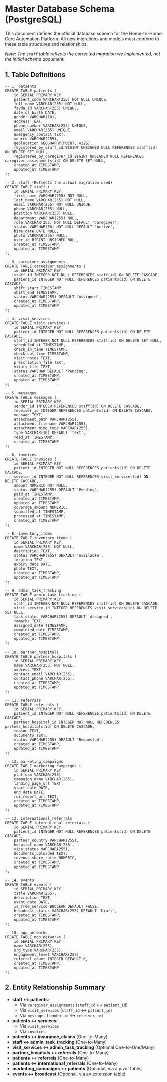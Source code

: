 # Master Database Schema (PostgreSQL)

This document defines the official database schema for the Home-to-Home Care Automation Platform. All new migrations and models must conform to these table structures and relationships.

*Note: The `staff` table reflects the corrected migration we implemented, not the initial schema document.*

## 1. Table Definitions

```
-- 1. patients
CREATE TABLE patients (
    id SERIAL PRIMARY KEY,
    patient_code VARCHAR(255) NOT NULL UNIQUE,
    full_name VARCHAR(255) NOT NULL,
    fayda_id VARCHAR(255) UNIQUE,
    date_of_birth DATE,
    gender VARCHAR(10),
    address TEXT,
    phone_number VARCHAR(255) UNIQUE,
    email VARCHAR(255) UNIQUE,
    emergency_contact TEXT,
    source VARCHAR(255),
    geolocation GEOGRAPHY(POINT, 4326),
    registered_by_staff_id BIGINT UNSIGNED NULL REFERENCES staff(id) ON DELETE SET NULL,
    registered_by_caregiver_id BIGINT UNSIGNED NULL REFERENCES caregiver_assignments(id) ON DELETE SET NULL,
    created_at TIMESTAMP,
    updated_at TIMESTAMP
);

-- 2. staff (Reflects the actual migration used)
CREATE TABLE staff (
    id SERIAL PRIMARY KEY,
    first_name VARCHAR(255) NOT NULL,
    last_name VARCHAR(255) NOT NULL,
    email VARCHAR(255) NOT NULL UNIQUE,
    phone VARCHAR(255) NULL,
    position VARCHAR(255) NULL,
    department VARCHAR(255) NULL,
    role VARCHAR(255) NOT NULL DEFAULT 'Caregiver',
    status VARCHAR(50) NOT NULL DEFAULT 'Active',
    hire_date DATE NULL,
    photo VARCHAR(255) NULL,
    user_id BIGINT UNSIGNED NULL,
    created_at TIMESTAMP,
    updated_at TIMESTAMP
);

-- 3. caregiver_assignments
CREATE TABLE caregiver_assignments (
    id SERIAL PRIMARY KEY,
    staff_id INTEGER NOT NULL REFERENCES staff(id) ON DELETE CASCADE,
    patient_id INTEGER NOT NULL REFERENCES patients(id) ON DELETE CASCADE,
    shift_start TIMESTAMP,
    shift_end TIMESTAMP,
    status VARCHAR(255) DEFAULT 'Assigned',
    created_at TIMESTAMP,
    updated_at TIMESTAMP
);

-- 4. visit_services
CREATE TABLE visit_services (
    id SERIAL PRIMARY KEY,
    patient_id INTEGER NOT NULL REFERENCES patients(id) ON DELETE CASCADE,
    staff_id INTEGER NOT NULL REFERENCES staff(id) ON DELETE SET NULL,
    scheduled_at TIMESTAMP,
    check_in_time TIMESTAMP,
    check_out_time TIMESTAMP,
    visit_notes TEXT,
    prescription_file TEXT,
    vitals_file TEXT,
    status VARCHAR DEFAULT 'Pending',
    created_at TIMESTAMP,
    updated_at TIMESTAMP
);

-- 5. messages
CREATE TABLE messages (
    id SERIAL PRIMARY KEY,
    sender_id INTEGER REFERENCES staff(id) ON DELETE CASCADE,
    receiver_id INTEGER REFERENCES patients(id) ON DELETE CASCADE,
    message TEXT,
    attachment_path VARCHAR(255),
    attachment_filename VARCHAR(255),
    attachment_mime_type VARCHAR(255),
    type VARCHAR(10) DEFAULT 'text',
    read_at TIMESTAMP,
    created_at TIMESTAMP
);

-- 6. invoices
CREATE TABLE invoices (
    id SERIAL PRIMARY KEY,
    patient_id INTEGER NOT NULL REFERENCES patients(id) ON DELETE CASCADE,
    service_id INTEGER NOT NULL REFERENCES visit_services(id) ON DELETE CASCADE,
    amount NUMERIC NOT NULL,
    status VARCHAR(255) DEFAULT 'Pending',
    paid_at TIMESTAMP,
    created_at TIMESTAMP,
    updated_at TIMESTAMP
    coverage_amount NUMERIC,
    submitted_at TIMESTAMP,
    processed_at TIMESTAMP,
    created_at TIMESTAMP
);

-- 8. inventory_items
CREATE TABLE inventory_items (
    id SERIAL PRIMARY KEY,
    name VARCHAR(255) NOT NULL,
    description TEXT,
    status VARCHAR(255) DEFAULT 'Available',
    location TEXT,
    expiry_date DATE,
    photo TEXT,
    created_at TIMESTAMP,
    updated_at TIMESTAMP
);

-- 9. admin_task_tracking
CREATE TABLE admin_task_tracking (
    id SERIAL PRIMARY KEY,
    staff_id INTEGER NOT NULL REFERENCES staff(id) ON DELETE CASCADE,
    visit_service_id INTEGER REFERENCES visit_services(id) ON DELETE SET NULL,
    task_status VARCHAR(255) DEFAULT 'Assigned',
    remarks TEXT,
    assigned_date TIMESTAMP,
    completed_date TIMESTAMP,
    created_at TIMESTAMP,
    updated_at TIMESTAMP
);

-- 10. partner_hospitals
CREATE TABLE partner_hospitals (
    id SERIAL PRIMARY KEY,
    name VARCHAR(255) NOT NULL,
    address TEXT,
    contact_email VARCHAR(255),
    contact_phone VARCHAR(255),
    created_at TIMESTAMP,
    updated_at TIMESTAMP
);

-- 11. referrals
CREATE TABLE referrals (
    id SERIAL PRIMARY KEY,
    patient_id INTEGER NOT NULL REFERENCES patients(id) ON DELETE CASCADE,
    partner_hospital_id INTEGER NOT NULL REFERENCES partner_hospitals(id) ON DELETE CASCADE,
    reason TEXT,
    documents TEXT,
    status VARCHAR(255) DEFAULT 'Requested',
    created_at TIMESTAMP,
    updated_at TIMESTAMP
);

-- 12. marketing_campaigns
CREATE TABLE marketing_campaigns (
    id SERIAL PRIMARY KEY,
    platform VARCHAR(255),
    campaign_name VARCHAR(255),
    landing_page_url TEXT,
    start_date DATE,
    end_date DATE,
    roi_report_url TEXT,
    created_at TIMESTAMP,
    updated_at TIMESTAMP
);

-- 13. international_referrals
CREATE TABLE international_referrals (
    id SERIAL PRIMARY KEY,
    patient_id INTEGER NOT NULL REFERENCES patients(id) ON DELETE CASCADE,
    partner_country VARCHAR(255),
    hospital_name VARCHAR(255),
    visa_status VARCHAR(255),
    documents_uploaded TEXT,
    revenue_share_ratio NUMERIC,
    created_at TIMESTAMP,
    updated_at TIMESTAMP
);

-- 14. events
CREATE TABLE events (
    id SERIAL PRIMARY KEY,
    title VARCHAR(255),
    description TEXT,
    event_date DATE,
    is_free_service BOOLEAN DEFAULT FALSE,
    broadcast_status VARCHAR(255) DEFAULT 'Draft',
    created_at TIMESTAMP,
    updated_at TIMESTAMP
);

-- 15. ngo_networks
CREATE TABLE ngo_networks (
    id SERIAL PRIMARY KEY,
    name VARCHAR(255),
    org_type VARCHAR(255),
    engagement_level VARCHAR(255),
    referral_count INTEGER DEFAULT 0,
    created_at TIMESTAMP,
    updated_at TIMESTAMP
);

```

## 2. Entity Relationship Summary

- **staff ↔ patients**:
    - Via `caregiver_assignments` (`staff_id` ↔ `patient_id`)
    - Via `visit_services` (`staff_id` ↔ `patient_id`)
    - Via `messages` (`sender_id` ↔ `receiver_id`)
- **patients ↔ services**:
    - Via `visit_services`
    - Via `invoices`
- **patients ↔ insurance_claims** (One-to-Many)
- **staff ↔ admin_task_tracking** (One-to-Many)
- **visit_services ↔ admin_task_tracking** (Optional One-to-One/Many)
- **partner_hospitals ↔ referrals** (One-to-Many)
- **patients** ↔ **referrals** (One-to-Many)
- **patients ↔ international_referrals** (One-to-Many)
- **marketing_campaigns ↔ patients** (Optional, via a pivot table)
- **events ↔ broadcast** (Optional, via an extension table)